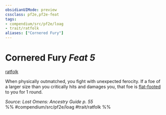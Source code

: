 ```yaml
---
obsidianUIMode: preview
cssclass: pf2e,pf2e-feat
tags:
- compendium/src/pf2e/loag
- trait/ratfolk
aliases: ["Cornered Fury"]
---
```

# Cornered Fury  *Feat 5*  
[ratfolk](/rules/traits/ratfolk-b1.md)  


When physically outmatched, you fight with unexpected ferocity. If a foe of a larger size than you critically hits and damages you, that foe is [flat-footed](/rules/conditions.md#Flat-footed) to you for 1 round.

*Source: Lost Omens: Ancestry Guide p. 55*  
%% #compendium/src/pf2e/loag #trait/ratfolk %%